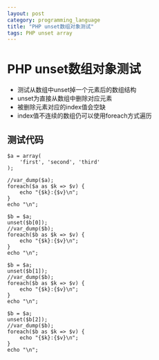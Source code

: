 ```yaml
---
layout: post
category: programming_language
title: "PHP unset数组对象测试"
tags: PHP unset array
---
```


# PHP unset数组对象测试
* 测试从数组中unset掉一个元素后的数组结构
* unset为直接从数组中删除对应元素
* 被删除元素对应的index值会空缺
* index值不连续的数组仍可以使用foreach方式遍历

## 测试代码
```
$a = array(
    'first', 'second', 'third'
);

//var_dump($a);
foreach($a as $k => $v) {
    echo "{$k}:{$v}\n";
}
echo "\n";

$b = $a;
unset($b[0]);
//var_dump($b);
foreach($b as $k => $v) {
    echo "{$k}:{$v}\n";
}
echo "\n";

$b = $a;
unset($b[1]);
//var_dump($b);
foreach($b as $k => $v) {
    echo "{$k}:{$v}\n";
}
echo "\n";

$b = $a;
unset($b[2]);
//var_dump($b);
foreach($b as $k => $v) {
    echo "{$k}:{$v}\n";
}
echo "\n";
```
